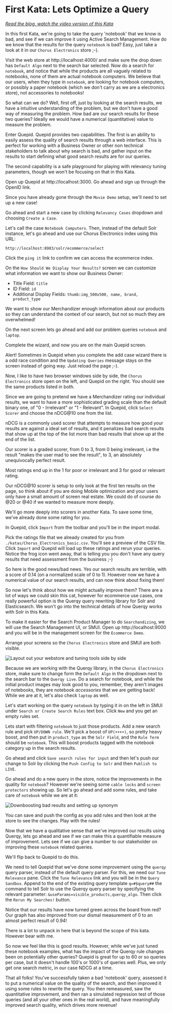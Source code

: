# First Kata: Lets Optimize a Query

<i><a href="https://opensourceconnections.com/blog/2020/08/01/pete-solves-the-e-commerce-search-accessories-problem-with-boosting-synonyms/" target="_BLANK">Read the blog, watch the video version of this Kata</a></i>

In this first Kata, we're going to take the query 'notebook' that we know is bad, and see if we can improve it using Active Search Management.   How do we know that the results for the query `notebook` is bad?  Easy, just take a look at it in our `Chorus Electronics` store ;-).

Visit the web store at http://localhost:4000/ and make sure the drop down has `Default Algo` next to the search bar selected.   Now do a search for `notebook`, and notice that while the products are all vaguely related to notebooks, none of them are actual notebook computers.   We believe that our users, when they type in `notebook`, are looking for notebook computers, or possibly a paper notebook (which we don't carry as we are a electronics store), not accessories to notebooks!

So what can we do?   Well, first off, just by looking at the search results, we have a intuitive understanding of the problem, but we don't have a good way of measuring the problem. How bad are our search results for these two queries?  Ideally we would have a numerical (quantitative) value to measure the problem.

Enter Quepid.  Quepid provides two capabilities.  The first is an ability to easily assess the quality of search results through a web interface.  This is perfect for working with a Business Owner or other non technical stakeholders to talk about why search is bad, and gather input on the results to start defining what good search results are for our queries.

The second capability is a safe playground for playing with relevancy tuning parameters, though we won't be focusing on that in this Kata.

Open up Quepid at http://localhost:3000.  Go ahead and sign up through the OpenID link.  

Since you have already gone through the `Movie Demo` setup, we'll need to set up a new case!

Go ahead and start a new case by clicking `Relevancy Cases` dropdown and choosing `Create a Case`.  

Let's call the case `Notebook Computers`.   Then, instead of the default Solr instance, let's go ahead and use our Chorus Electronics index using this URL:

`http://localhost:8983/solr/ecommerce/select`

Click the `ping it` link to confirm we can access the ecommerce index.

On the `How Should We Display Your Results?` screen we can customize what information we want to show our Business Owner:  

* Title Field: `title`
* ID Field: `id`
* Additional Display Fields: `thumb:img_500x500, name, brand, product_type`

We want to show our Merchandizer enough information about our products so they can understand the context of our search, but not so much they are overwhelmed!

On the next screen lets go ahead and add our problem queries `notebook` and `laptop`.

Complete the wizard, and now you are on the main Quepid screen.  

Alert!  Sometimes in Quepid when you complete the add case wizard there is a odd race condition and the `Updating Queries` message stays on the screen instead of going way.  Just reload the page ;-).    

Now, I like to have two browser windows side by side, the `Chorus Electronics` store open on the left, and Quepid on the right.  You should see the same products listed in both.

Since we are going to pretend we have a Merchandizer rating our individual results, we want to have a more sophisticated grading scale than the default binary one, of "0 - Irrelevant" or "1 - Relevant".  In Quepid, click `Select Scorer` and choose the nDCG@10 one from the list.  

nDCG is a commonly used scorer that attempts to measure how good your results are against a ideal set of results, and it penalizes bad search results that show up at the top of the list more than bad results that show up at the end of the list.   

Our scorer is a graded scorer, from 0 to 3, from 0 being irrelevant, i.e the result "makes the user mad to see the result", to 3, an absolutely unequivocally perfect result.

Most ratings end up in the 1 for poor or irrelevant and 3 for good or relevant rating.

Our nDCG@10 scorer is setup to only look at the first ten results on the page, so think about if you are doing Mobile optimization and your users only have a small amount of screen real estate.   We could do of course do @20 or @40 if we wanted to measure more deeply.

We'll go more deeply into scorers in another Kata.  To save some time, we've already done some rating for you.  

In Quepid, click `Import` from the toolbar and you'll be in the import modal.

Pick the ratings file that we already created for you from `./katas/Chorus_Electronics_basic.csv`.  You'll see a preview of the CSV file.  Click `Import` and Quepid will load up these ratings and rerun your queries.  Notice the frog icon went away, that is telling you you don't have any query results that need assessment from the business ;-)

So here is the good news/bad news.  Yes our search results are terrible, with a score of 0.14 (on a normalized scale of 0 to 1).  However now we have a numerical value of our search results, and can now think about fixing them!

So now let's think about how we might actually improve them?  There are a lot of ways we could skin this cat, however for ecommerce use cases, one really powerful option is the Querqy query rewriting library for Solr and Elasticsearch.  We won't go into the technical details of how Querqy works with Solr in this Kata.

To make it easier for the Search Product Manager to do `Searchandizing`, we will use the Search Management UI, or SMUI.  Open up http://localhost:9000 and you will be in the management screen for the `Ecommerce Demo`.

Arrange your screens so the `Chorus Electronics` store and SMUI are both visible.  

![Layout out your webstore and tuning tools side by side](images/001_screens_side_by_side.png)

Because we are working with the Querqy library, in the `Chorus Electronics` store, make sure to change form the `Default Algo` in the dropdown next to the search bar to the `Querqy Live`.  Do a search for notebook, and while the initial product images may look good to you, remember, they aren't images of notebooks, they are notebook *accessories* that we are getting back!   While we are at it, let's also check `laptop` as well.

Let's start working on the query `notebook` by typing it in on the left in SMUI under `Search or Create Search Rules` text box.  Click `New` and you get an empty rules set.  

Lets start with filtering `notebook` to just those products.  Add a new search rule and pick `UP/DOWN rule`.  We'll pick a boost of `UP(++++)`, so pretty heavy boost, and then put in `product_type` as the `Solr Field`, and the `Rule Term` should be `notebook`.   This will boost products tagged with the notebook category up in the search results.

Go ahead and click `Save search rules for input` and then let's push our change to Solr by clicking the `Push Config to Solr` and then `Publish to LIVE`.

Go ahead and do a new query in the store, notice the improvements in the quality for `notebook`?  However we're seeing some `cable locks` and `screen protectors` showing up.   So let's go ahead and add some rules, and take care of `notebook` while we are at it:

![Downboosting bad results and setting up synonym](images/001_smui_setup.png)

You can save and push the config as you add rules and then look at the store to see the changes.  Play with the rules!

Now that we have a qualitative sense that we've improved our results using Querqy, lets go ahead and see if we can make this a quantifiable measure of improvement.  Lets see if we can give a number to our stakeholder on improving these `notebook` related queries.

We'll flip back to Quepid to do this.

We need to tell Quepid that we've done some improvement using the `querqy` query parser, instead of the default query parser.  For this, we need our `Tune Relevance` pane.  Click the `Tune Relevance` link and you will be in the `Query Sandbox`.   Append to the end of the existing query template `q=#$query##` the command to tell Solr to use the Querqy query parser by specifying the relevant parameter: `&useParams=visible_products,querqy_algo`.   Then click the `Rerun My Searches!` button.

Notice that our results have now turned green across the board from red?  Our graph has also improved from our dismal measurement of 0 to an almost perfect result of 0.94!

There is a lot to unpack in here that is beyond the scope of this kata.  However bear with me.

So now we feel like this is good results.  However, while we've just tuned these notebook examples, what has the impact of the Querqy rule changes been on potentially other queries?  Quepid is great for up to 60 or so queries per case, but it doesn't handle 100's or 1000's of queries well.  Plus, we only get one search metric, in our case NDCG at a time. 

That all folks!  You've successfully taken a bad 'notebook' query, assessed it to put a numerical value on the quality of the search, and then improved it using some rules to rewrite the query.  You then remeasured, saw the quantitative improvement, and then ran a simulated regression test of those queries (and all your other ones in the real world), and have meaningfully improved search quality, which drives more revenue!
